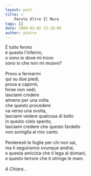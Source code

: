 ```yaml
---
layout: post
title: >
    Parole Oltre Il Muro
tags: []
date: 2009-02-02 23:18:00
author: pietro
---
```

È tutto fermo<br/>è questo l'inferno,<br/>o sono io dove mi trovo<br/>sono io che non mi muovo?<br/><br/>Provo a fermarmi<br/>qui su due piedi,<br/>prova a capirmi,<br/>forse non vedi;<br/>lasciami credere<br/>almeno per una volta<br/>che questo procedere<br/>va verso una svolta,<br/>lasciami vedere qualcosa di bello<br/>in questo cielo spento,<br/>lasciami credere che questo fardello<br/>non somiglia al mio canto.<br/><br/>Perderesti le foglie per chi non sai,<br/>ma ti seguiranno ovunque andrai,<br/>e questa amicizia che ti lega al domani,<br/>e questo terrore che ti stringe le mani.<br/><br/><span style="font-style: italic">A Chiara...</span>
